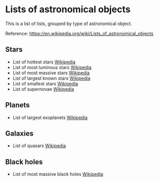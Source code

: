# Lists of astronomical objects

This is a list of lists, grouped by type of astronomical object.

Reference: https://en.wikipedia.org/wiki/Lists_of_astronomical_objects

## Stars
 * List of hottest stars        [Wikipedia](https://en.wikipedia.org/wiki/List_of_hottest_stars)
 * List of most luminous stars  [Wikipedia](https://en.wikipedia.org/wiki/List_of_most_luminous_stars)
 * List of most massive stars   [Wikipedia](https://en.wikipedia.org/wiki/List_of_most_massive_stars)
 * List of largest known stars  [Wikipedia](https://en.wikipedia.org/wiki/List_of_largest_known_stars)
 * List of smallest stars       [Wikipedia](https://en.wikipedia.org/wiki/List_of_smallest_stars)
 * List of supernovae           [Wikipedia](https://en.wikipedia.org/wiki/List_of_supernovae)
 
## Planets
 * List of largest exoplanets   [Wikipedia](https://en.wikipedia.org/wiki/List_of_supernovae)
 
## Galaxies
 * List of quasars              [Wikipedia](https://en.wikipedia.org/wiki/List_of_quasars)
 
## Black holes
 * List of most massive black holes [Wikipedia](https://en.wikipedia.org/wiki/List_of_most_massive_black_holes)
